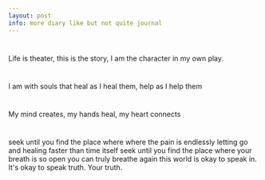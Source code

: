 ```yaml
---
layout: post
info: more diary like but not quite journal
---
```


#

Life is theater, this is the story, I am the character in my own play. 
<!-- meta?
why am i afraid of saying this? -->

#

I am with souls that heal as I heal them, help as I help them

#

My mind creates, my hands heal, my heart connects

#

seek until you find the place where where the pain is endlessly letting go and healing faster than time itself
seek until you find the place where your breath is so open you can truly breathe again
this world is okay to speak in. It's okay to speak truth. Your truth.
